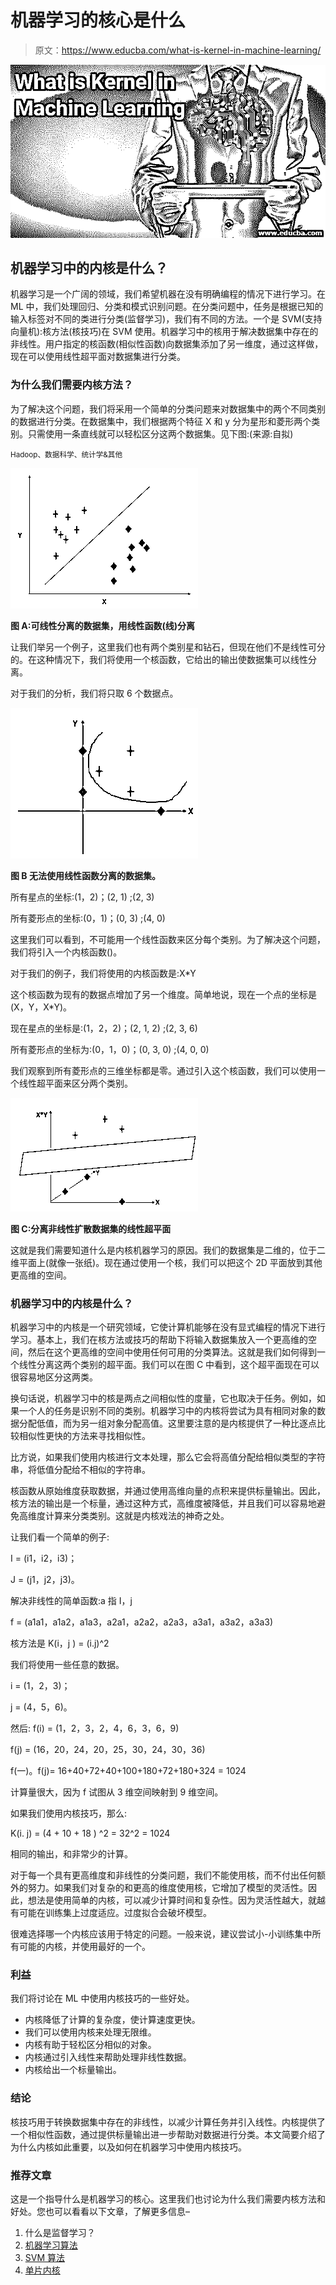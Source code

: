 # 机器学习的核心是什么

> 原文：<https://www.educba.com/what-is-kernel-in-machine-learning/>

![What is Kernel in Machine Learning](img/df66452c9a470c6a8c2f2c8a790d7f2f.png)



## 机器学习中的内核是什么？

机器学习是一个广阔的领域，我们希望机器在没有明确编程的情况下进行学习。在 ML 中，我们处理回归、分类和模式识别问题。在分类问题中，任务是根据已知的输入标签对不同的类进行分类(监督学习)，我们有不同的方法。一个是 SVM(支持向量机):核方法(核技巧)在 SVM 使用。机器学习中的核用于解决数据集中存在的非线性。用户指定的核函数(相似性函数)向数据集添加了另一维度，通过这样做，现在可以使用线性超平面对数据集进行分类。

### 为什么我们需要内核方法？

为了解决这个问题，我们将采用一个简单的分类问题来对数据集中的两个不同类别的数据进行分类。在数据集中，我们根据两个特征 X 和 y 分为星形和菱形两个类别。只需使用一条直线就可以轻松区分这两个数据集。见下图:(来源:自拟)

<small>Hadoop、数据科学、统计学&其他</small>

![what is kernel in machine learning](img/9e88e4c8f3165547e8846d28a66d4e16.png)



**图 A:可线性分离的数据集，用线性函数(线)分离**

让我们举另一个例子，这里我们也有两个类别星和钻石，但现在他们不是线性可分的。在这种情况下，我们将使用一个核函数，它给出的输出使数据集可以线性分离。

对于我们的分析，我们将只取 6 个数据点。

![what is kernel in machine2 ](img/bbca4c8aa92a97a96a5fa7c8766396bc.png)



**图 B 无法使用线性函数分离的数据集。**

所有星点的坐标:(1，2)；(2, 1) ;(2, 3)

所有菱形点的坐标:(0，1)；(0, 3) ;(4, 0)

这里我们可以看到，不可能用一个线性函数来区分每个类别。为了解决这个问题，我们将引入一个内核函数()。

对于我们的例子，我们将使用的内核函数是:X*Y

这个核函数为现有的数据点增加了另一个维度。简单地说，现在一个点的坐标是(X，Y，X*Y)。

现在星点的坐标是:(1，2，2)；(2, 1, 2) ;(2, 3, 6)

所有菱形点的坐标为:(0，1，0)；(0, 3, 0) ;(4, 0, 0)

我们观察到所有菱形点的三维坐标都是零。通过引入这个核函数，我们可以使用一个线性超平面来区分两个类别。

![what is kernel in machine learning 3 PNG](img/6c8a7dab821e16bcd42e577f79bac834.png)



**图 C:分离非线性扩散数据集的线性超平面**

这就是我们需要知道什么是内核机器学习的原因。我们的数据集是二维的，位于二维平面上(就像一张纸)。现在通过使用一个核，我们可以把这个 2D 平面放到其他更高维的空间。

### 机器学习中的内核是什么？

机器学习中的内核是一个研究领域，它使计算机能够在没有显式编程的情况下进行学习。基本上，我们在核方法或技巧的帮助下将输入数据集放入一个更高维的空间，然后在这个更高维的空间中使用任何可用的分类算法。这就是我们如何得到一个线性分离这两个类别的超平面。我们可以在图 C 中看到，这个超平面现在可以很容易地区分这两类。

换句话说，机器学习中的核是两点之间相似性的度量，它也取决于任务。例如，如果一个人的任务是识别不同的类别。机器学习中的内核将尝试为具有相同对象的数据分配低值，而为另一组对象分配高值。这里要注意的是内核提供了一种比逐点比较相似性更快的方法来寻找相似性。

比方说，如果我们使用内核进行文本处理，那么它会将高值分配给相似类型的字符串，将低值分配给不相似的字符串。

核函数从原始维度获取数据，并通过使用高维向量的点积来提供标量输出。因此，核方法的输出是一个标量，通过这种方式，高维度被降低，并且我们可以容易地避免高维度计算来分类类别。这就是内核戏法的神奇之处。

让我们看一个简单的例子:

I = (i1，i2，i3)；

J = (j1，j2，j3)。

解决非线性的简单函数:a 指 I，j

f = (a1a1，a1a2，a1a3，a2a1，a2a2，a2a3，a3a1，a3a2，a3a3)

核方法是 K(i，j ) = (i.j)^2

我们将使用一些任意的数据。

i = (1，2，3)；

j = (4，5，6)。

然后:
f(i) = (1，2，3，2，4，6，3，6，9)

f(j) = (16，20，24，20，25，30，24，30，36)

f(一)。f(j)= 16+40+72+40+100+180+72+180+324 = 1024

计算量很大，因为 f 试图从 3 维空间映射到 9 维空间。

如果我们使用内核技巧，那么:

K(i. j) = (4 + 10 + 18 ) ^2 = 32^2 = 1024

相同的输出，和非常少的计算。

对于每一个具有更高维度和非线性的分类问题，我们不能使用核，而不付出任何额外的努力。如果我们对复杂的和更高的维度使用核，它增加了模型的灵活性。因此，想法是使用简单的内核，可以减少计算时间和复杂性。因为灵活性越大，就越有可能在训练集上过度适应。过度拟合会破坏模型。

很难选择哪一个内核应该用于特定的问题。一般来说，建议尝试小-小训练集中所有可能的内核，并使用最好的一个。

### 利益

我们将讨论在 ML 中使用内核技巧的一些好处。

*   内核降低了计算的复杂度，使计算速度更快。
*   我们可以使用内核来处理无限维。
*   内核有助于轻松区分相似的对象。
*   内核通过引入线性来帮助处理非线性数据。
*   内核给出一个标量输出。

### 结论

核技巧用于转换数据集中存在的非线性，以减少计算任务并引入线性。内核提供了一个相似性函数，通过提供标量输出进一步帮助对数据进行分类。本文简要介绍了为什么内核如此重要，以及如何在机器学习中使用内核技巧。

### 推荐文章

这是一个指导什么是机器学习的核心。这里我们也讨论为什么我们需要内核方法和好处。您也可以看看以下文章，了解更多信息–

1.  什么是监督学习？
2.  [机器学习算法](https://www.educba.com/machine-learning-algorithms/)
3.  [SVM 算法](https://www.educba.com/svm-algorithm/)
4.  [单片内核](https://www.educba.com/monolithic-kernel/)





